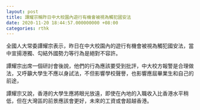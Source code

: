 ```yaml
---
layout: post
title: 譚耀宗稱昨日中大校園內遊行有機會被視為觸犯國安法
date: 2020-11-20 18:44:57.000000000 +08:00
categories: rthk
---
```


全國人大常委譚耀宗表示，昨日在中大校園內的遊行有機會被視為觸犯國安法，當中宣揚港獨、勾結外國勢力等行為是絕對不容許。

譚耀宗出席一個研討會後說，他們的行為應該要受到批評，中大校方報警是合理做法，又呼籲大學生不應以身試法，不但影響學校聲譽，也影響應屆畢業生和自己的前途，

譚耀宗又說，香港的大學生應將眼光放遠，即使在內地的入職收入比香港水平稍低，但在大灣區的前景應該會更好，未來的工資或會超越香港。
